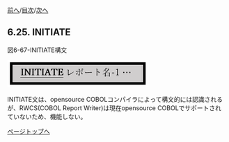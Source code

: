 <!--navi start1-->
[前へ](6-24.md)/[目次](https://momoko-yokogawa.github.io/opensourcecobol.github.io/markdown/TOC.html)/[次へ](6-26.md)
<!--navi end1-->
## 6.25. INITIATE

図6-67-INITIATE構文

![alt text](Image/6-67-Initiate.png)

INITIATE文は、opensource COBOLコンパイラによって構文的には認識されるが、RWCS(COBOL Report Writer)は現在opensource COBOLでサポートされていないため、機能しない。

<!--navi start2-->

[ページトップへ](6-25.md)
<!--navi end2-->
